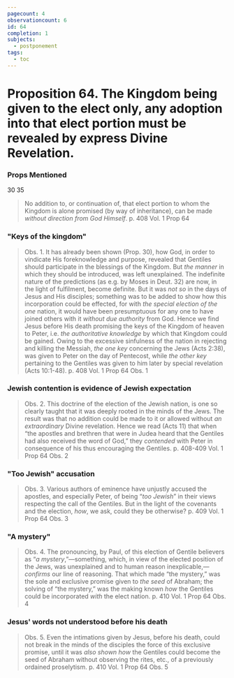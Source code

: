 ```yaml
---
pagecount: 4
observationcount: 6
id: 64
completion: 1
subjects:
  - postponement
tags:
  - toc
---
```

# Proposition 64. The Kingdom being given to the elect only, any adoption into that elect portion must be revealed by express Divine Revelation.

### Props Mentioned
30 35

>No addition to, or continuation of, that elect portion to whom the Kingdom is alone promised (by way of inheritance), can be made *without direction from God Himself*.
>p. 408 Vol. 1 Prop 64
### "Keys of the kingdom"
>Obs. 1. It has already been shown (Prop. 30), how God, in order to vindicate His foreknowledge and purpose, revealed that Gentiles should participate in the blessings of the Kingdom. But *the manner* in which they should be introduced, was left unexplained. The indefinite nature of the predictions (as e.g. by Moses in Deut. 32) are now, in the light of fulfilment, become definite. But it was *not so* in the days of Jesus and His disciples; something was to be added to show how this incorporation could be effected, for with *the special election of the one* nation, it would have been presumptuous for any one to have joined others with it *without due authority* from God. Hence we find Jesus before His death promising the keys of the Kingdom of heaven to Peter, i.e. *the authoritative knowledge* by which that Kingdom could be gained. Owing to the excessive sinfulness of the nation in rejecting and killing the Messiah, *the one key* concerning the Jews (Acts 2:38), was given to Peter on the day of Pentecost, while *the other key* pertaining to the Gentiles was given to him later by special revelation (Acts 10:1-48).
>p. 408 Vol. 1 Prop 64 Obs. 1
### Jewish contention is evidence of Jewish expectation
>Obs. 2. This doctrine of the election of the Jewish nation, is one so clearly taught that it was deeply rooted in the minds of the Jews. The result was that no addition could be made to it or allowed without *an extraordinary* Divine revelation. Hence we read (Acts 11) that when “the apostles and brethren that were in Judea heard that the Gentiles had also received the word of God,” they *contended* with Peter in consequence of his thus encouraging the Gentiles.
>p. 408-409 Vol. 1 Prop 64 Obs. 2
### "Too Jewish" accusation
>Obs. 3. Various authors of eminence have unjustly accused the apostles, and especially Peter, of being “*too Jewish*” in their views respecting the call of the Gentiles. But in the light of the covenants and the election, *how*, we ask, could they be otherwise?
>p. 409 Vol. 1 Prop 64 Obs. 3
### "A mystery"
>Obs. 4. The pronouncing, by Paul, of this election of Gentile believers as “*a mystery*,”—something, which, in view of the elected position of the Jews, was unexplained and to human reason inexplicable,—*confirms* our line of reasoning. That which made “the mystery,” was the sole and exclusive promise given to *the seed* of Abraham; the solving of “the mystery,” was the making known *how* the Gentiles could be incorporated *with* the elect nation.
>p. 410 Vol. 1 Prop 64 Obs. 4
### Jesus' words not understood before his death
>Obs. 5. Even the intimations given by Jesus, before his death, could not break in the minds of the disciples the force of this exclusive promise, until it was *also shown how* the Gentiles could become the seed of Abraham without observing the rites, etc., of a previously ordained proselytism.
>p. 410 Vol. 1 Prop 64 Obs. 5